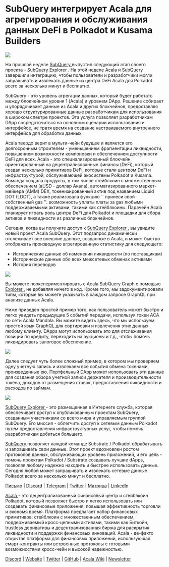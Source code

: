 # SubQuery интегрирует Acala для агрегирования и обслуживания данных DeFi в Polkadot и Kusama Builders

![](https://miro.medium.com/max/1400/1*cg4kJs0WEcyPP73EAtHomA.png)

На прошлой неделе [ SubQuery ](https://www.subquery.network/) выпустил следующий этап своего проекта - [ SubQuery Explorer ](https://explorer.subquery.network/). На этой неделе Acala и SubQuery завершили интеграцию, чтобы пользователи и разработчики могли запрашивать и извлекать данные из центра DeFi Acala для Polkadot всего за несколько минут и бесплатно.

SubQuery - это уровень агрегации данных, который будет работать между блокчейном уровня 1 (Acala) и уровнем DApp. Решение собирает и упорядочивает данные из Acala и других блокчейнов, предоставляя хорошо структурированные данные разработчикам для использования в широком спектре проектов. Эта услуга позволяет разработчикам DApp сосредоточиться на основном сценарии использования и интерфейсе, не тратя время на создание настраиваемого внутреннего интерфейса для обработки данных.

Acala твердо верит в мульти-чейн будущее и является его долгосрочным строителем - уменьшением фрагментации ликвидности, повышением возможности компоновки и обеспечением доступности DeFi для всех. Acala - это специализированный блокчейн, ориентированный на децентрализованные финансы (DeFi), который создал несколько примитивов DeFi, которые стали центром DeFi и инфраструктурой, обслуживающей экосистемы Polkadot и Kusama. Команда создала продукты, в том числе стейблкоин с множественным обеспечением (aUSD - доллар Акала), автоматизированного маркет-мейкера (AMM) DEX, токенизированный актив под названием Liquid DOT (LDOT), а также реализовала функцию `` принеси свой собственный gas ''. возможность уплаты платы за gas любыми поддерживаемыми активами, такими как стейблкоины. Парачейн Acala планирует играть роль центра DeFi для Polkadot и площадки для сбора активов и ликвидности из различных блокчейнов.

Сегодня, когда вы получите доступ к [ SubQuery Explorer ](https://explorer.subquery.network/), вы увидите новый проект Acala SubQuery. Этот подзапрос динамически отслеживает все внешние данные, созданные в Acala, и может быстро отображать производную агрегированную статистику для следующего:

-   Исторические данные об изменении ликвидности (по поставщикам)
-   Исторические данные обо всех межсетевых обменах активами
-   История переводов

![](https://miro.medium.com/max/1400/0*sXPljA1RE754fuDQ)

Вы можете поэкспериментировать с Acala SubQuery Graph с помощью [ Explorer ](https://explorer.subquery.network/), не добавляя ничего в код. Кроме того, мы задокументировали типы, которые вы можете указывать в каждом запросе GraphQL при анализе данных Acala.

Ниже приведен простой пример того, как пользователь может быстро и легко увидеть предыдущие 5 событий передачи, используя токен ACA по сети Acala Mandala. Вы можете видеть здесь, что мы используем простой язык GraphQL для сортировки и извлечения этих данных любому клиенту. DApps могут использовать это для отслеживания позиций по кредиту, переходить на аукционы и т.д., чтобы помочь ликвидировать залоговое обеспечение.

![](https://miro.medium.com/max/1400/0*zlxPf2tz8DVX95kY)

Далее следует чуть более сложный пример, в котором мы проверяем одну учетную запись и извлекаем все события обмена токенами, произведенные ею. Портфельный DApp может использовать эти данные для создания обзора учетной записи держателя и производительности токена, доходов от размещения ставок, предоставления ликвидности и расходов по займам.

![](https://miro.medium.com/max/1400/0*hdTbn41vDvIYuv3_)

[ SubQuery Explorer ](https://explorer.subquery.network/) - это размещенная в Интернете служба, которая обеспечивает доступ к опубликованным проектам SubQuery, созданным участниками со всего мира и управляемым группой SubQuery. Его миссия - облегчить доступ к сетевым данным Polkadot путем предоставления инфраструктурных услуг, чтобы помочь разработчикам добиться большего.

[ SubQuery ](https://www.subquery.network/) позволяет каждой команде Substrate / Polkadot обрабатывать и запрашивать свои данные. Этот проект вдохновлен ростом протоколов данных, обслуживающих уровень приложений, и его цель - помочь проектам Polkadot / Substrate создавать лучшие dApps, позволяя любому надежно находить и быстрее использовать данные. Сегодня любой может запрашивать и извлекать сетевые данные Polkadot всего за несколько минут и бесплатно.

[Письмо](mailto:hello@subquery.network) | [Discord](https://discord.com/invite/78zg8aBSMG) | [Telegram](https://t.me/subquerynetwork) | [Twitter](https://twitter.com/subquerynetwork) | [Матрица](https://matrix.to/#/#subquery:matrix.org) | [LinkedIn](https://www.linkedin.com/company/subquery)

[ Acala ](http://acala.network/) - это децентрализованный финансовый центр и стейблкоин Polkadot, который позволяет быстро и легко использовать или создавать финансовые приложения, повышая эффективность торговли и экономя время. Платформа предлагает набор финансовых примитивов: стейблкоин с множественным обеспечением, поддерживаемый кросс-цепными активами, такими как Биткойн, trustless деривативы и децентрализованная биржа для раскрытия ликвидности и поддержки финансовых инноваций. Acala - де-факто открытая платформа для финансовых приложений, использующая смарт-контракты или встроенные протоколы с готовыми возможностями кросс-чейн и высокой надежностью.

[Discord](https://discord.gg/vdbFVCH) | [Website](https://acala.network/) | [Twitter](https://twitter.com/AcalaNetwork) | [GitHub](https://github.com/AcalaNetwork/Acala) | [Acala Wiki](https://github.com/AcalaNetwork/Acala/wiki) | [Newsletter](https://share.hsforms.com/1X9RxkXk-R62I0VNbATaDXw4h8qc)
